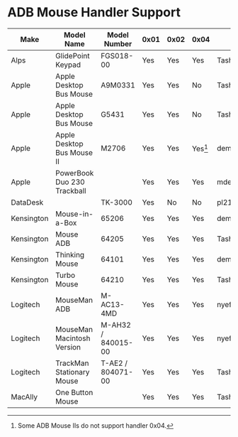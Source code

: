 # ADB Mouse Handler Support

| Make       | Model Name                  | Model Number       | 0x01 | 0x02 | 0x04    | Source            |
| ---------- | --------------------------- | ------------------ | ---- | ---- | ------- | ----------------- |
| Alps       | GlidePoint Keypad           | FGS018-00          | Yes  | Yes  | Yes     | Tashtari          |
| Apple      | Apple Desktop Bus Mouse     | A9M0331            | Yes  | Yes  | No      | Tashtari          |
| Apple      | Apple Desktop Bus Mouse     | G5431              | Yes  | Yes  | No      | Tashtari          |
| Apple      | Apple Desktop Bus Mouse II  | M2706              | Yes  | Yes  | Yes[^1] | demik@68kMLA      |
| Apple      | PowerBook Duo 230 Trackball |                    | Yes  | Yes  | Yes     | mdeverhart@68kMLA |
| DataDesk   |                             | TK-3000            | Yes  | No   | No      | pl212@68kMLA      |
| Kensington | Mouse-in-a-Box              | 65206              | Yes  | Yes  | Yes     | demik@68kMLA      |
| Kensington | Mouse ADB                   | 64205              | Yes  | Yes  | Yes     | Tashtari          |
| Kensington | Thinking Mouse              | 64101              | Yes  | Yes  | Yes     | demik@68kMLA      |
| Kensington | Turbo Mouse                 | 64210              | Yes  | Yes  | Yes     | Tashtari          |
| Logitech   | MouseMan ADB                | M-AC13-4MD         | Yes  | Yes  | Yes     | nyef@68kMLA       |
| Logitech   | MouseMan Macintosh Version  | M-AH32 / 840015-00 | Yes  | Yes  | Yes     | nyef@68kMLA       |
| Logitech   | TrackMan Stationary Mouse   | T-AE2 / 804071-00  | Yes  | Yes  | Yes     | Tashtari          |
| MacAlly    | One Button Mouse            |                    | Yes  | Yes  | Yes     | Tashtari          |

[^1]: Some ADB Mouse IIs do not support handler 0x04.
